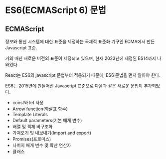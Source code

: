 # ES6(ECMAScript 6) 문법
## ECMAScript
정보와 통신 시스템에 대한 표준을 제정하는 국제적 표준화 기구인 ECMA에서 만든 Javascript 표준.

거의 매년 새로운 버전의 표준이 제정되고 있으며, 현재 2023년에 제정된 ES14까지 나와있다.

React는 ES6의 javascript 문법부터 적용되기 때문에, ES6 문법을 먼저 알아야 한다.

ES6는 2015년에 만들어진 Javascript 표준으로 다음과 같은 새로운 문법이 추가되었다.
- const와 let 사용
- Arrow function(화살표 함수)
- Template Literals
- Default parameters(기본 매개 변수)
- 배열 및 객체 비구조화
- 가져오기 및 내보내기(Import and export)
- Promises(프로미스)
- 나머지 매개 변수 및 확산 연산자
- 클래스
